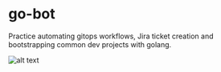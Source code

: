 # go-bot

Practice automating gitops workflows, Jira ticket creation and bootstrapping common dev projects with golang. 

![alt text](https://www.clipartmax.com/png/middle/111-1112912_go-gopher-go-programming-language-logo.png)